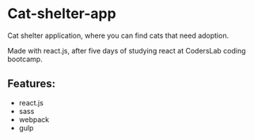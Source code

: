 # Cat-shelter-app
Cat shelter application, where you can find cats that need adoption.

Made with react.js, after five days of studying react at CodersLab coding bootcamp.

## Features:
* react.js
* sass
* webpack
* gulp
